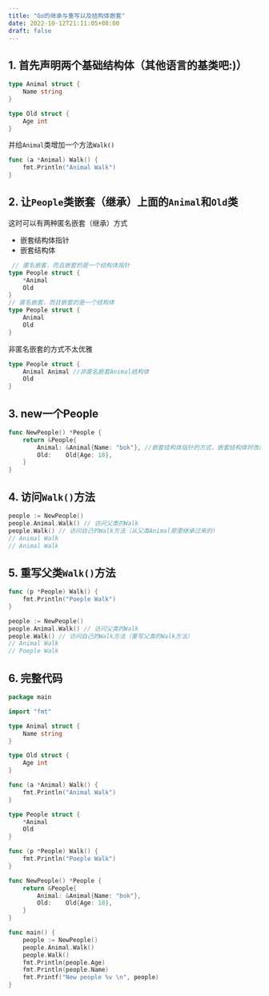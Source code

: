 ```yaml
---
title: "Go的继承与重写以及结构体嵌套"
date: 2022-10-12T21:11:05+08:00
draft: false
---
```



## 1. 首先声明两个基础结构体（其他语言的基类吧:)）
```go
type Animal struct {
	Name string
}

type Old struct {
	Age int
}
```

并给`Animal`类增加一个方法`Walk()`
```go
func (a *Animal) Walk() {
	fmt.Println("Animal Walk")
}
```

## 2. 让`People`类嵌套（继承）上面的`Animal`和`Old`类
这时可以有两种匿名嵌套（继承）方式

- 嵌套结构体指针
- 嵌套结构体

```go
 // 匿名嵌套，而且嵌套的是一个结构体指针
type People struct {
	*Animal
	Old
}
// 匿名嵌套，而且嵌套的是一个结构体
type People struct {
	Animal
	Old
}
```

非匿名嵌套的方式不太优雅
```go
type People struct {
	Animal Animal //非匿名嵌套Animal结构体
	Old
}
```

## 3. new一个People
```go
func NewPeople() *People {
	return &People{
		Animal: &Animal{Name: "bok"}, //嵌套结构体指针的方式，嵌套结构体时改成Animal: Animal{Name: "bok"} 即可
		Old:    Old{Age: 18},
	}
}
```

## 4. 访问`Walk()`方法
```go
people := NewPeople()
people.Animal.Walk() // 访问父类的Walk
people.Walk() // 访问自己的Walk方法（从父类Animal那里继承过来的）
// Animal Walk
// Animal Walk
```
## 5. 重写父类`Walk()`方法
```go
func (p *People) Walk() {
	fmt.Println("Poeple Walk")
}
```

```go
people := NewPeople()
people.Animal.Walk() // 访问父类的Walk
people.Walk() // 访问自己的Walk方法（重写父类的Walk方法）
// Animal Walk
// Poeple Walk
```

## 6. 完整代码
```go
package main

import "fmt"

type Animal struct {
	Name string
}

type Old struct {
	Age int
}

func (a *Animal) Walk() {
	fmt.Println("Animal Walk")
}

type People struct {
	*Animal
	Old
}

func (p *People) Walk() {
	fmt.Println("Poeple Walk")
}

func NewPeople() *People {
	return &People{
		Animal: &Animal{Name: "bok"},
		Old:    Old{Age: 18},
	}
}

func main() {
	people := NewPeople()
	people.Animal.Walk()
	people.Walk()
	fmt.Println(people.Age)
	fmt.Println(people.Name)
	fmt.Printf("New people %v \n", people)
}
```

